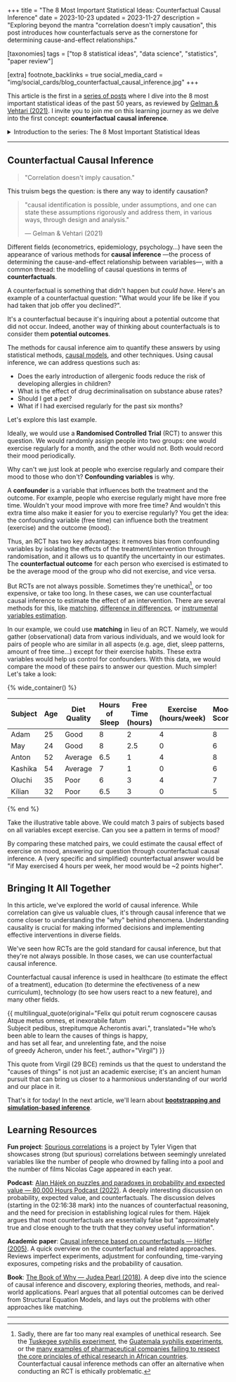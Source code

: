 +++
title = "The 8 Most Important Statistical Ideas: Counterfactual Causal Inference"
date = 2023-10-23
updated = 2023-11-27
description = "Exploring beyond the mantra \"correlation doesn't imply causation\", this post introduces how counterfactuals serve as the cornerstone for determining cause-and-effect relationships."

[taxonomies]
tags = ["top 8 statistical ideas", "data science", "statistics", "paper review"]

[extra]
footnote_backlinks = true
social_media_card = "img/social_cards/blog_counterfactual_causal_inference.jpg"
+++

This article is the first in a [series of posts](/tags/top-8-statistical-ideas/) where I dive into the 8 most important statistical ideas of the past 50 years, as reviewed by [Gelman & Vehtari (2021)](https://arxiv.org/abs/2012.00174). I invite you to join me on this learning journey as we delve into the first concept: **counterfactual causal inference**.

<details>
  <summary>Introduction to the series: The 8 Most Important Statistical Ideas</summary>
  <p>The last 50 years have seen important advancements in the field of statistics, shaping the way we understand and analyse data. <a href="https://arxiv.org/abs/2012.00174">Gelman & Vehtari (2021)</a> reviewed the 8 most important statistical ideas of the past 50 years.</p>

  <p>As part of my learning journey, I decided to deepen my understanding of these 8 ideas and share my findings with you. In each article, you'll find an introduction to the concept at hand, along with some of the learning resources. So, if you're keen to deepen your grasp of statistics, you're in the right place!</p>
</details>

---

## Counterfactual Causal Inference

> "Correlation doesn't imply causation."

This truism begs the question: is there any way to identify causation?

> "causal identification is possible, under assumptions, and one can state these assumptions rigorously and address them, in various ways, through design and analysis."
>
> — Gelman & Vehtari (2021)

Different fields (econometrics, epidemiology, psychology…) have seen the appearance of various methods for **causal inference** —the process of determining the cause-and-effect relationship between variables—, with a common thread: the modelling of causal questions in terms of **counterfactuals**.

A counterfactual is something that didn't happen but *could have*. Here's an example of a counterfactual question: "What would your life be like if you had taken that job offer you declined?".

It's a counterfactual because it's inquiring about a potential outcome that did not occur. Indeed, another way of thinking about counterfactuals is to consider them **potential outcomes**.

The methods for causal inference aim to quantify these answers by using statistical methods, [causal models](https://en.wikipedia.org/wiki/Causal_model), and other techniques. Using causal inference, we can address questions such as:

- Does the early introduction of allergenic foods reduce the risk of developing allergies in children?
- What is the effect of drug decriminalisation on substance abuse rates?
- Should I get a pet?
- What if I had exercised regularly for the past six months?

Let's explore this last example.

Ideally, we would use a **Randomised Controlled Trial** (RCT) to answer this question. We would randomly assign people into two groups: one would exercise regularly for a month, and the other would not. Both would record their mood periodically.

Why can't we just look at people who exercise regularly and compare their mood to those who don't? **Confounding variables** is why.

A **confounder** is a variable that influences both the treatment and the outcome. For example, people who exercise regularly might have more free time. Wouldn't your mood improve with more free time? And wouldn't this extra time also make it easier for you to exercise regularly? You get the idea: the confounding variable (free time) can influence both the treatment (exercise) and the outcome (mood).

Thus, an RCT has two key advantages: it removes bias from confounding variables by isolating the effects of the treatment/intervention through randomisation, and it allows us to quantify the uncertainty in our estimates. The **counterfactual outcome** for each person who exercised is estimated to be the average mood of the group who did not exercise, and vice versa.

But RCTs are not always possible. Sometimes they're unethical[^1], or too expensive, or take too long. In these cases, we can use counterfactual causal inference to estimate the effect of an intervention. There are several methods for this, like [matching](https://en.wikipedia.org/wiki/Matching_(statistics)), [difference in differences](https://www.publichealth.columbia.edu/research/population-health-methods/difference-difference-estimation), or [instrumental variables estimation](https://en.wikipedia.org/wiki/Instrumental_variables_estimation).

In our example, we could use **matching** in lieu of an RCT. Namely, we would gather (observational) data from various individuals, and we would look for pairs of people who are similar in all aspects (e.g. age, diet, sleep patterns, amount of free time…) except for their exercise habits. These extra variables would help us control for confounders. With this data, we would compare the mood of these pairs to answer our question. Much simpler! Let's take a look:

{% wide_container() %}

| Subject    | Age | Diet Quality | Hours of Sleep | Free Time (hours) | Exercise (hours/week) | Mood Score |
|------------|-----|--------------|----------------|-------------------|----------------------|------------|
| Adam       | 25  | Good         | 8              | 2                 | 4                    | 8          |
| May        | 24  | Good         | 8              | 2.5               | 0                    | 6          |
| Anton      | 52  | Average      | 6.5            | 1                 | 4                    | 8          |
| Kashika    | 54  | Average      | 7              | 1                 | 0                    | 6          |
| Oluchi     | 35  | Poor         | 6              | 3                 | 4                    | 7          |
| Kílian     | 32  | Poor         | 6.5            | 3                 | 0                    | 5          |

{% end %}

Take the illustrative table above. We could match 3 pairs of subjects based on all variables except exercise. Can you see a pattern in terms of mood?

By comparing these matched pairs, we could estimate the causal effect of exercise on mood, answering our question through counterfactual causal inference. A (very specific and simplified) counterfactual answer would be "if May exercised 4 hours per week, her mood would be ~2 points higher".

## Bringing It All Together

In this article, we've explored the world of causal inference. While correlation can give us valuable clues, it's through causal inference that we come closer to understanding the "why" behind phenomena. Understanding causality is crucial for making informed decisions and implementing effective interventions in diverse fields.

We've seen how RCTs are the gold standard for causal inference, but that they're not always possible. In those cases, we can use counterfactual causal inference.

Counterfactual causal inference is used in healthcare (to estimate the effect of a treatment), education (to determine the efectiveness of a new curriculum), technology (to see how users react to a new feature), and many other fields.

{{ multilingual_quote(original="Felix qui potuit rerum cognoscere causas<br>
    Atque metus omnes, et inexorabile fatum<br>
    Subjecit pedibus, strepitumque Acherontis avari.", translated="He who’s been able to learn the causes of things is happy,<br>
    and has set all fear, and unrelenting fate, and the noise<br>
    of greedy Acheron, under his feet.", author="Virgil") }}

This quote from Virgil (29 BCE) reminds us that the quest to understand the "causes of things" is not just an academic exercise; it's an ancient human pursuit that can bring us closer to a harmonious understanding of our world and our place in it.

That's it for today! In the next article, we'll learn about **[bootstrapping and simulation-based inference](/blog/bootstrapping-and-simulation-based-inference/)**.

## Learning Resources

**Fun project**: [Spurious correlations](https://tylervigen.com/spurious-correlations) is a project by Tyler Vigen that showcases strong (but spurious) correlations between seemingly unrelated variables like the number of people who drowned by falling into a pool and the number of films Nicolas Cage appeared in each year.

**Podcast**: [Alan Hájek on puzzles and paradoxes in probability and expected value — 80,000 Hours Podcast (2022)](https://80000hours.org/podcast/episodes/alan-hajek-probability-expected-value/#counterfactuals-021638). A deeply interesting discussion on probability, expected value, and counterfactuals. The discussion delves (starting in the 02:16:38 mark) into the nuances of counterfactual reasoning, and the need for precision in establishing logical rules for them. Hájek argues that most counterfactuals are essentially false but "approximately true and close enough to the truth that they convey useful information".

**Academic paper**: [Causal inference based on counterfactuals — Höfler (2005)](https://doi.org/10.1186/1471-2288-5-28). A quick overview on the counterfactual and related approaches. Reviews imperfect experiments, adjustment for confounding, time-varying exposures, competing risks and the probability of causation.

**Book**: [The Book of Why — Judea Pearl (2018)](http://bayes.cs.ucla.edu/WHY/). A deep dive into the science of causal inference and discovery, exploring theories, methods, and real-world applications. Pearl argues that all potential outcomes can be derived from Structural Equation Models, and lays out the problems with other approaches like matching.

---

[^1]: Sadly, there are far too many real examples of unethical research. See the [Tuskegee syphilis experiment](https://simple.wikipedia.org/wiki/Tuskegee_syphilis_experiment), the [Guatemala syphilis experiments](https://en.wikipedia.org/wiki/Guatemala_syphilis_experiments), or the [many examples of pharmaceutical companies failing to respect the core principles of ethical research in African countries](https://en.wikipedia.org/wiki/Medical_experimentation_in_Africa). Counterfactual causal inference methods can offer an alternative when conducting an RCT is ethically problematic.
